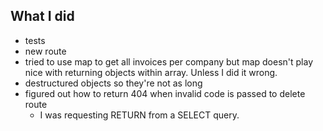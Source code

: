 ## What I did
- tests
- new route
- tried to use map to get all invoices per company but map doesn't play nice with returning objects within array. Unless I did it wrong.
- destructured objects so they're not as long
- figured out how to return 404 when invalid code is passed to delete route
    - I was requesting RETURN from a SELECT query.